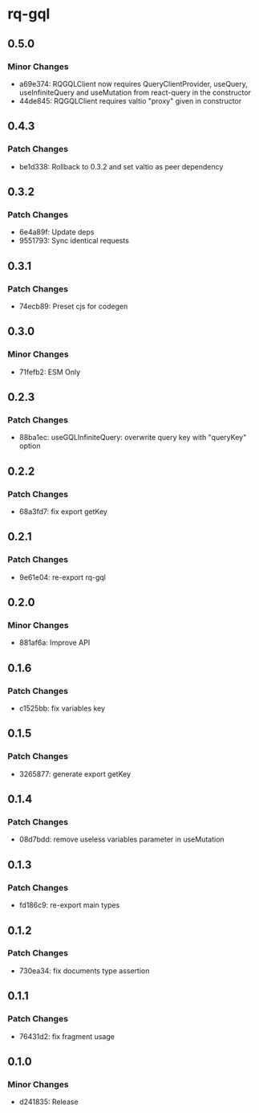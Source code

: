 # rq-gql

## 0.5.0

### Minor Changes

- a69e374: RQGQLClient now requires QueryClientProvider, useQuery, useInfiniteQuery and useMutation from react-query in the constructor
- 44de845: RQGQLClient requires valtio "proxy" given in constructor

## 0.4.3

### Patch Changes

- be1d338: Rollback to 0.3.2 and set valtio as peer dependency

## 0.3.2

### Patch Changes

- 6e4a89f: Update deps
- 9551793: Sync identical requests

## 0.3.1

### Patch Changes

- 74ecb89: Preset cjs for codegen

## 0.3.0

### Minor Changes

- 71fefb2: ESM Only

## 0.2.3

### Patch Changes

- 88ba1ec: useGQLInfiniteQuery: overwrite query key with "queryKey" option

## 0.2.2

### Patch Changes

- 68a3fd7: fix export getKey

## 0.2.1

### Patch Changes

- 9e61e04: re-export rq-gql

## 0.2.0

### Minor Changes

- 881af6a: Improve API

## 0.1.6

### Patch Changes

- c1525bb: fix variables key

## 0.1.5

### Patch Changes

- 3265877: generate export getKey

## 0.1.4

### Patch Changes

- 08d7bdd: remove useless variables parameter in useMutation

## 0.1.3

### Patch Changes

- fd186c9: re-export main types

## 0.1.2

### Patch Changes

- 730ea34: fix documents type assertion

## 0.1.1

### Patch Changes

- 76431d2: fix fragment usage

## 0.1.0

### Minor Changes

- d241835: Release
